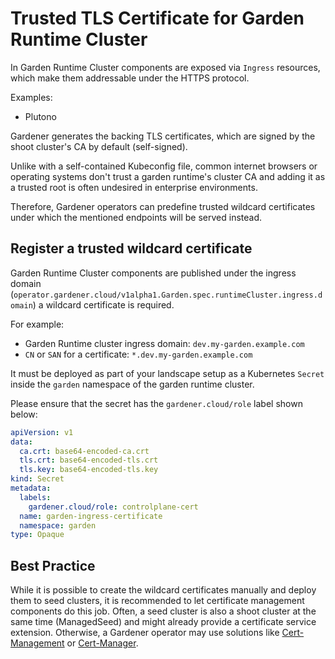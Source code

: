 # Trusted TLS Certificate for Garden Runtime Cluster

In Garden Runtime Cluster components are exposed via `Ingress` resources, which make them addressable under the HTTPS protocol.

Examples:
- Plutono

Gardener generates the backing TLS certificates, which are signed by the shoot cluster's CA by default (self-signed).

Unlike with a self-contained Kubeconfig file, common internet browsers or operating systems don't trust a garden runtime's cluster CA and adding it as a trusted root is often undesired in enterprise environments.

Therefore, Gardener operators can predefine trusted wildcard certificates under which the mentioned endpoints will be served instead.

## Register a trusted wildcard certificate
Garden Runtime Cluster components are published under the ingress domain (`operator.gardener.cloud/v1alpha1.Garden.spec.runtimeCluster.ingress.domain`) a wildcard certificate is required.

For example:
- Garden Runtime cluster ingress domain: `dev.my-garden.example.com`
- `CN` or `SAN` for a certificate: `*.dev.my-garden.example.com`

It must be deployed as part of your landscape setup as a Kubernetes `Secret` inside the `garden` namespace of the garden runtime cluster.

Please ensure that the secret has the `gardener.cloud/role` label shown below:

```yaml
apiVersion: v1
data:
  ca.crt: base64-encoded-ca.crt
  tls.crt: base64-encoded-tls.crt
  tls.key: base64-encoded-tls.key
kind: Secret
metadata:
  labels:
    gardener.cloud/role: controlplane-cert
  name: garden-ingress-certificate
  namespace: garden
type: Opaque
```

## Best Practice

While it is possible to create the wildcard certificates manually and deploy them to seed clusters, it is recommended to let certificate management components do this job. Often, a seed cluster is also a shoot cluster at the same time (ManagedSeed) and might already provide a certificate service extension.
Otherwise, a Gardener operator may use solutions like [Cert-Management](https://github.com/gardener/cert-management) or [Cert-Manager](https://github.com/jetstack/cert-manager).
